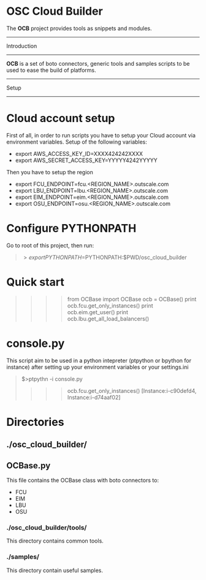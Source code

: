 # OSC Cloud Builder

The **OCB** project provides tools as snippets and modules.

************
Introduction
************

**OCB** is a set of boto connectors, generic tools and samples scripts to be used to ease the build of platforms.

******
Setup
******

# Cloud account setup
First of all, in order to run scripts you have to setup your Cloud account via environment variables.
Setup of the following variables:
* export AWS_ACCESS_KEY_ID=XXXX424242XXXX
* export AWS_SECRET_ACCESS_KEY=YYYYY4242YYYYY

Then you have to setup the region
* export FCU_ENDPOINT=fcu.<REGION_NAME>.outscale.com
* export LBU_ENDPOINT=lbu.<REGION_NAME>.outscale.com
* export EIM_ENDPOINT=eim.<REGION_NAME>.outscale.com
* export OSU_ENDPOINT=osu.<REGION_NAME>.outscale.com

# Configure PYTHONPATH
Go to root of this project, then run:

> $>export PYTHONPATH=$PYTHONPATH:$PWD/osc_cloud_builder


# Quick start
> >>>from OCBase import OCBase
> >>>ocb = OCBase()
> >>>print ocb.fcu.get_only_instances()
> >>>print ocb.eim.get_user()
> >>>print ocb.lbu.get_all_load_balancers()

# console.py
This script aim to be used in a python intepreter (ptpython or bpython for instance) after setting up your environment variables or your settings.ini
> $>ptpythn -i console.py
> >>> ocb.fcu.get_only_instances()
> [Instance:i-c90defd4, Instance:i-d74aaf02]

# Directories
## ./osc_cloud_builder/
## OCBase.py
This file contains the OCBase class with boto connectors to:
- FCU
- EIM
- LBU
- OSU

### ./osc_cloud_builder/tools/
This directory contains common tools.

### ./samples/
This directory contain useful samples.